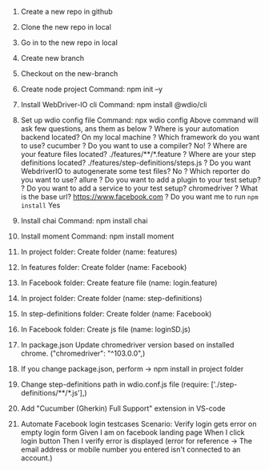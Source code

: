 1. Create a new repo in github
2. Clone the new repo in local
3. Go in to the new repo in local
4. Create new branch
5. Checkout on the new-branch
6. Create node project
    Command: npm init –y
7. Install WebDriver-IO cli
    Command: npm install @wdio/cli
8. Set up wdio config file
    Command: npx wdio config
Above command will ask few questions, ans them as below
    ? Where is your automation backend located? On my local machine
    ? Which framework do you want to use? cucumber
    ? Do you want to use a compiler? No!
    ? Where are your feature files located? ./features/**/*.feature
    ? Where are your step definitions located? ./features/step-definitions/steps.js
    ? Do you want WebdriverIO to autogenerate some test files? No
    ? Which reporter do you want to use? allure
    ? Do you want to add a plugin to your test setup?
    ? Do you want to add a service to your test setup? chromedriver
    ? What is the base url? https://www.facebook.com
    ? Do you want me to run `npm install` Yes

9. Install chai
    Command: npm install chai
10. Install moment
    Command: npm install moment
11. In project folder: Create folder (name: features)
12. In features folder: Create folder (name: Facebook)
13. In Facebook folder: Create feature file (name: login.feature)

14. In project folder: Create folder (name: step-definitions)
15. In step-definitions folder: Create folder (name: Facebook)
16. In Facebook folder: Create js file (name: loginSD.js)

17. In package.json Update chromedriver version based on installed chrome. ("chromedriver": "^103.0.0",)
18. If you change package.json, perform -> npm install in project folder

19. Change step-definitions path in wdio.conf.js file (require: ['./step-definitions/**/*.js'],)

20. Add "Cucumber (Gherkin) Full Support" extension in VS-code

21. Automate Facebook login testcases
    Scenario: Verify login gets error on empty login form
        Given I am on facebook landing page
        When I click login button
        Then I verify error is displayed 
        (error for reference -> The email address or mobile number you entered isn't connected to an account.)
